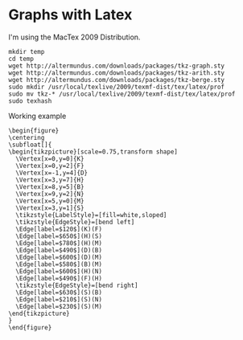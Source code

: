 # Graphs with Latex #

I'm using the MacTex 2009 Distribution.

	mkdir temp
	cd temp
	wget http://altermundus.com/downloads/packages/tkz-graph.sty
	wget http://altermundus.com/downloads/packages/tkz-arith.sty
	wget http://altermundus.com/downloads/packages/tkz-berge.sty
	sudo mkdir /usr/local/texlive/2009/texmf-dist/tex/latex/prof
	sudo mv tkz-* /usr/local/texlive/2009/texmf-dist/tex/latex/prof
	sudo texhash

Working example

	\begin{figure}
	\centering
	\subfloat[]{
	\begin{tikzpicture}[scale=0.75,transform shape]
	  \Vertex[x=0,y=0]{K}
	  \Vertex[x=0,y=2]{F}
	  \Vertex[x=-1,y=4]{D}
	  \Vertex[x=3,y=7]{H}
	  \Vertex[x=8,y=5]{B}
	  \Vertex[x=9,y=2]{N}
	  \Vertex[x=5,y=0]{M}
	  \Vertex[x=3,y=1]{S}
	  \tikzstyle{LabelStyle}=[fill=white,sloped]
	  \tikzstyle{EdgeStyle}=[bend left]
	  \Edge[label=$120$](K)(F)
	  \Edge[label=$650$](H)(S)
	  \Edge[label=$780$](H)(M)
	  \Edge[label=$490$](D)(B)
	  \Edge[label=$600$](D)(M)
	  \Edge[label=$580$](B)(M)
	  \Edge[label=$600$](H)(N)
	  \Edge[label=$490$](F)(H)
	  \tikzstyle{EdgeStyle}=[bend right]
	  \Edge[label=$630$](S)(B)
	  \Edge[label=$210$](S)(N)
	  \Edge[label=$230$](S)(M)
	\end{tikzpicture}
	}
	\end{figure}